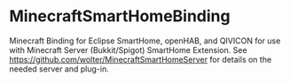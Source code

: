 # MinecraftSmartHomeBinding
Minecraft Binding for Eclipse SmartHome, openHAB, and QIVICON for use with Minecraft Server (Bukkit/Spigot) SmartHome Extension. See https://github.com/wolter/MinecraftSmartHomeServer for details on the needed server and plug-in. 

